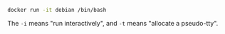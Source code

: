 ```sh
docker run -it debian /bin/bash
```

 The `-i` means "run interactively", and `-t` means "allocate a pseudo-tty". 